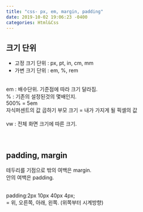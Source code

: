 ```yaml
---
title: "css- px, em, margin, padding"
date: 2019-10-02 19:06:23 -0400
categories: Html&Css
---
```

## 크기 단위 <br>
* 고정 크기 단위 : px, pt, in, cm, mm<br>
* 가변 크기 단위 : em, %, rem <br><br>

em : 배수단위. 기준점에 따라 크기 달라짐.<br>
% : 기존의 설정된것의 몇배인지.<br>
500% = 5em<br>
자식퍼센트의 값 곱하기 부모 크기 = 내가 가지게 될 픽셀의 값<br>
<br>
vw : 전체 화면 크기에 따른 크기.<br><br><br>

## padding, margin<br>
테두리를 기점으로 밖의 여백은 margin. <br>안의 여백은 padding.<br><br>

padding:2px 10px 40px 4px;<br>
= 위, 오른쪽, 아래, 왼쪽. (위쪽부터 시계방향)<br><br>
